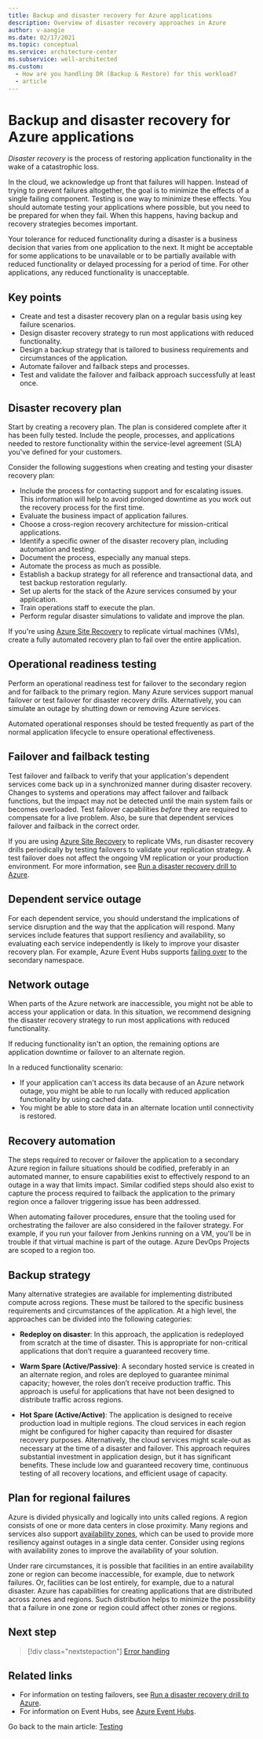 ```yaml
---
title: Backup and disaster recovery for Azure applications
description: Overview of disaster recovery approaches in Azure
author: v-aangie
ms.date: 02/17/2021
ms.topic: conceptual
ms.service: architecture-center
ms.subservice: well-architected
ms.custom:
  - How are you handling DR (Backup & Restore) for this workload?
  - article
---
```


# Backup and disaster recovery for Azure applications

*Disaster recovery* is the process of restoring application functionality in the wake of a catastrophic loss.

In the cloud, we acknowledge up front that failures will happen. Instead of trying to prevent failures altogether, the goal is to minimize the effects of a single failing component. Testing is one way to minimize these effects. You should automate testing your applications where possible, but you need to be prepared for when they fail. When this happens, having backup and recovery strategies becomes important.

Your tolerance for reduced functionality during a disaster is a business decision that varies from one application to the next. It might be acceptable for some applications to be unavailable or to be partially available with reduced functionality or delayed processing for a period of time. For other applications, any reduced functionality is unacceptable. 

## Key points

- Create and test a disaster recovery plan on a regular basis using key failure scenarios.
- Design disaster recovery strategy to run most applications with reduced functionality.
- Design a backup strategy that is tailored to business requirements and circumstances of the application.
- Automate failover and failback steps and processes.
- Test and validate the failover and failback approach successfully at least once.

## Disaster recovery plan

Start by creating a recovery plan. The plan is considered complete after it has been fully tested. Include the people, processes, and applications needed to restore functionality within the service-level agreement (SLA) you've defined for your customers.

Consider the following suggestions when creating and testing your disaster recovery plan:

- Include the process for contacting support and for escalating issues. This information will help to avoid prolonged downtime as you work out the recovery process for the first time.
- Evaluate the business impact of application failures.
- Choose a cross-region recovery architecture for mission-critical applications.
- Identify a specific owner of the disaster recovery plan, including automation and testing.
- Document the process, especially any manual steps.
- Automate the process as much as possible.
- Establish a backup strategy for all reference and transactional data, and test backup restoration regularly.
- Set up alerts for the stack of the Azure services consumed by your application.
- Train operations staff to execute the plan.
- Perform regular disaster simulations to validate and improve the plan.

If you're using [Azure Site Recovery](/azure/site-recovery/site-recovery-overview) to replicate virtual machines (VMs), create a fully automated recovery plan to fail over the entire application.

## Operational readiness testing

Perform an operational readiness test for failover to the secondary region and for failback to the primary region. Many Azure services support manual failover or test failover for disaster recovery drills. Alternatively, you can simulate an outage by shutting down or removing Azure services.

Automated operational responses should be tested frequently as part of the normal application lifecycle to ensure operational effectiveness.

## Failover and failback testing

Test failover and failback to verify that your application's dependent services come back up in a synchronized manner during disaster recovery. Changes to systems and operations may affect failover and failback functions, but the impact may not be detected until the main system fails or becomes overloaded. Test failover capabilities *before* they are required to compensate for a live problem. Also, be sure that dependent services failover and failback in the correct order.

If you are using [Azure Site Recovery](/azure/site-recovery/site-recovery-overview) to replicate VMs, run disaster recovery drills periodically by testing failovers to validate your replication strategy. A test failover does not affect the ongoing VM replication or your production environment. For more information, see [Run a disaster recovery drill to Azure](/azure/site-recovery/site-recovery-test-failover-to-azure).

## Dependent service outage

For each dependent service, you should understand the implications of service disruption and the way that the application will respond. Many services include features that support resiliency and availability, so evaluating each service independently is likely to improve your disaster recovery plan. For example, Azure Event Hubs supports [failing over](/azure/event-hubs/event-hubs-geo-dr#setup-and-failover-flow) to the secondary namespace.

## Network outage

When parts of the Azure network are inaccessible, you might not be able to access your application or data. In this situation, we recommend designing the disaster recovery strategy to run most applications with reduced functionality.

If reducing functionality isn't an option, the remaining options are application downtime or failover to an alternate region.

In a reduced functionality scenario:

- If your application can't access its data because of an Azure network outage, you might be able to run locally with reduced application functionality by using cached data.
- You might be able to store data in an alternate location until connectivity is restored.

## Recovery automation

The steps required to recover or failover the application to a secondary Azure region in failure situations should be codified, preferably in an automated manner, to ensure capabilities exist to effectively respond to an outage in a way that limits impact. Similar codified steps should also exist to capture the process required to failback the application to the primary region once a failover triggering issue has been addressed.

When automating failover procedures, ensure that the tooling used for orchestrating the failover are also considered in the failover strategy. For example, if you run your failover from Jenkins running on a VM, you'll be in trouble if that virtual machine is part of the outage. Azure DevOps Projects are scoped to a region too.

## Backup strategy

Many alternative strategies are available for implementing distributed compute across regions. These must be tailored to the specific business requirements and circumstances of the application. At a high level, the approaches can be divided into the following categories:

- **Redeploy on disaster**: In this approach, the application is redeployed from scratch at the time of disaster. This is appropriate for non-critical applications that don’t require a guaranteed recovery time.

- **Warm Spare (Active/Passive)**: A secondary hosted service is created in an alternate region, and roles are deployed to guarantee minimal capacity; however, the roles don’t receive production traffic. This approach is useful for applications that have not been designed to distribute traffic across regions.

- **Hot Spare (Active/Active)**: The application is designed to receive production load in multiple regions. The cloud services in each region might be configured for higher capacity than required for disaster recovery purposes. Alternatively, the cloud services might scale-out as necessary at the time of a disaster and failover. This approach requires substantial investment in application design, but it has significant benefits. These include low and guaranteed recovery time, continuous testing of all recovery locations, and efficient usage of capacity.

## Plan for regional failures

Azure is divided physically and logically into units called regions. A region consists of one or more data centers in close proximity. Many regions and services also support [availability zones](/azure/availability-zones/az-overview), which can be used to provide more resiliency against outages in a single data center. Consider using regions with availability zones to improve the availability of your solution.

Under rare circumstances, it is possible that facilities in an entire availability zone or region can become inaccessible, for example, due to network failures. Or, facilities can be lost entirely, for example, due to a natural disaster. Azure has capabilities for creating applications that are distributed across zones and regions. Such distribution helps to minimize the possibility that a failure in one zone or region could affect other zones or regions.

## Next step

>[!div class="nextstepaction"]
>[Error handling](./app-design-error-handling.md)

## Related links

- For information on testing failovers, see [Run a disaster recovery drill to Azure](/azure/site-recovery/site-recovery-test-failover-to-azure).
- For information on Event Hubs, see [Azure Event Hubs](https://azure.microsoft.com/services/event-hubs/).

Go back to the main article: [Testing](test-checklist.md)
